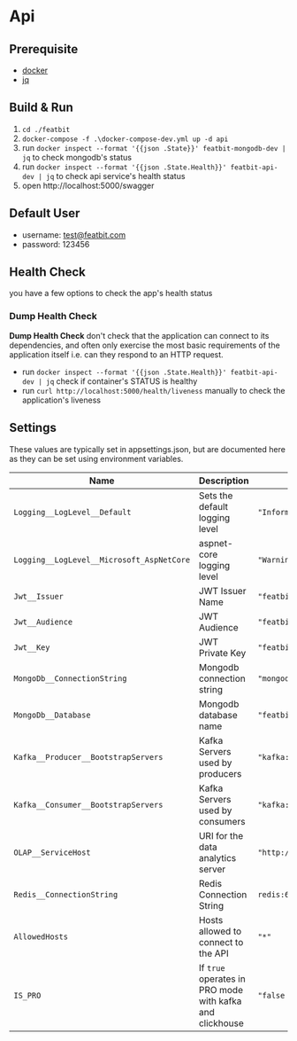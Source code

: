 # Api

## Prerequisite

- [docker](https://www.docker.com/)
- [jq](https://stedolan.github.io/jq/)

## Build & Run

1. `cd ./featbit`
2. `docker-compose -f .\docker-compose-dev.yml up -d api`
3. run `docker inspect --format '{{json .State}}' featbit-mongodb-dev | jq` to check mongodb's status
4. run `docker inspect --format '{{json .State.Health}}' featbit-api-dev | jq` to check api service's health status
5. open http://localhost:5000/swagger

## Default User

- username: test@featbit.com
- password: 123456

## Health Check

you have a few options to check the app's health status

### Dump Health Check

**Dump Health Check** don't check that the application can connect to its dependencies, and often only exercise the most
basic requirements of the application itself i.e. can they respond to an HTTP request.

- run `docker inspect --format '{{json .State.Health}}' featbit-api-dev | jq` check if container's STATUS is healthy
- run `curl http://localhost:5000/health/liveness` manually to check the application's liveness

## Settings

These values are typically set in appsettings.json, but are documented here as they can be set using environment
variables.

| Name                                      | Description                                              | Value                                      |
|-------------------------------------------|----------------------------------------------------------|--------------------------------------------|
| `Logging__LogLevel__Default`              | Sets the default logging level                           | `"Information"`                            |
| `Logging__LogLevel__Microsoft_AspNetCore` | aspnet-core logging level                                | `"Warning"`                                |
| `Jwt__Issuer`                             | JWT Issuer Name                                          | `"featbit"`                                |
| `Jwt__Audience`                           | JWT Audience                                             | `"featbit-api"`                            |
| `Jwt__Key`                                | JWT Private Key                                          | `"featbit-identity-key"`                   |
| `MongoDb__ConnectionString`               | Mongodb connection string                                | `"mongodb://admin:password@mongodb:27017"` |
| `MongoDb__Database`                       | Mongodb database name                                    | `"featbit"`                                |
| `Kafka__Producer__BootstrapServers`       | Kafka Servers used by producers                          | `"kafka:9092"`                             |
| `Kafka__Consumer__BootstrapServers`       | Kafka Servers used by consumers                          | `"kafka:9092"`                             |
| `OLAP__ServiceHost`                       | URI for the data analytics server                        | `"http://da-server"`                       |
| `Redis__ConnectionString`                 | Redis Connection String                                  | `redis:6379`                               |
| `AllowedHosts`                            | Hosts allowed to connect to the API                      | `"*"`                                      |
| `IS_PRO`                                  | If `true` operates in PRO mode with kafka and clickhouse | `"false`                                   |